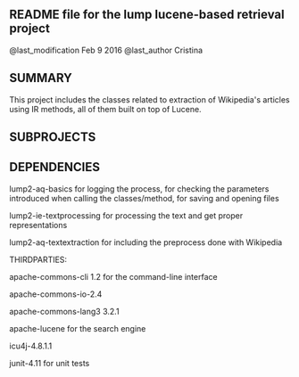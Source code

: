 README file for the lump lucene-based retrieval  project
--------------------------------------------------------

@last_modification Feb 9 2016 
@last_author Cristina


SUMMARY
-------

This project includes the classes related to extraction of Wikipedia's articles 
using IR methods, all of them built on top of Lucene.  

SUBPROJECTS
-----------

DEPENDENCIES
------------

lump2-aq-basics for logging the process, for checking the parameters introduced when 
 	calling the classes/method, for saving and opening files

lump2-ie-textprocessing for processing the text and get proper representations

lump2-aq-textextraction for including the preprocess done with Wikipedia


THIRDPARTIES:

apache-commons-cli 1.2 for the command-line interface

apache-commons-io-2.4

apache-commons-lang3 3.2.1 
	
apache-lucene for the search engine

icu4j-4.8.1.1 

junit-4.11 for unit tests

